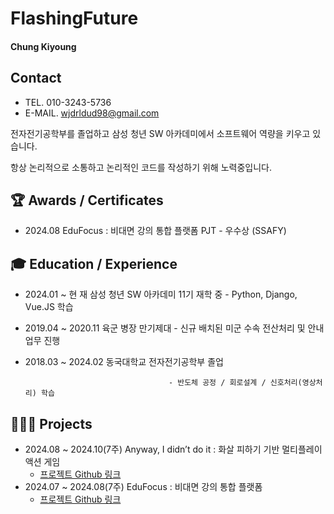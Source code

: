 # FlashingFuture
#### Chung Kiyoung
## Contact

- TEL.          010-3243-5736
- E-MAIL.    wjdrldud98@gmail.com

전자전기공학부를 졸업하고 삼성 청년 SW 아카데미에서 소프트웨어 역량을 키우고 있습니다.

항상 논리적으로 소통하고 논리적인 코드를 작성하기 위해 노력중입니다.

## 🏆 Awards / Certificates

- 2024.08     EduFocus : 비대면 강의 통합 플랫폼 PJT - 우수상 (SSAFY)

## 🎓 Education / Experience

- 2024.01 ~ 현     재    삼성 청년 SW 아카데미 11기 재학 중
                                  - Python, Django, Vue.JS 학습
- 2019.04 ~ 2020.11    육군 병장 만기제대
                                  - 신규 배치된 미군 수속 전산처리 및 안내 업무 진행
- 2018.03 ~ 2024.02    동국대학교 전자전기공학부 졸업
    
                                      - 반도체 공정 / 회로설계 / 신호처리(영상처리) 학습
    

## 👨🏻‍💻 Projects

- 2024.08 ~ 2024.10(7주)    Anyway, I didn’t do it : 화살 피하기 기반 멀티플레이 액션 게임
    - [프로젝트 Github 링크](https://github.com/FlashingFuture/Anyway-I-didn-t-do-it)
- 2024.07 ~ 2024.08(7주)    EduFocus : 비대면 강의 통합 플랫폼
    - [프로젝트 Github 링크](https://github.com/FlashingFuture/edufocus)
